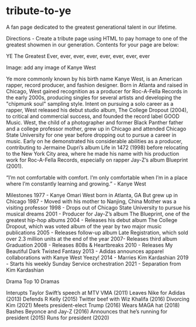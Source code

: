 # tribute-to-ye
A fan page dedicated to the greatest generational talent in our lifetime.

Directions - Create a tribute page using HTML to pay homage to one of the greatest showmen in our generation.
Contents for your page are below:

 
YE
The Greatest Ever, ever, ever, ever, ever, ever, ever, ever
 
Image: add any image of Kanye West
 
Ye more commonly known by his birth name Kanye West, is an American rapper, record producer, and fashion designer. Born in Atlanta and raised in Chicago, West gained recognition as a producer for Roc-A-Fella Records in the early 2000s, producing singles for several artists and developing the "chipmunk soul" sampling style. Intent on pursuing a solo career as a rapper, West released his debut studio album, The College Dropout (2004), to critical and commercial success, and founded the record label GOOD Music.
West, the child of a photographer and former Black Panther father and a college professor mother, grew up in Chicago and attended Chicago State University for one year before dropping out to pursue a career in music. Early on he demonstrated his considerable abilities as a producer, contributing to Jermaine Dupri’s album Life in 1472 (1998) before relocating to the New York City area, where he made his name with his production work for Roc-A-Fella Records, especially on rapper Jay-Z’s album Blueprint (2001). 
 
“I’m not comfortable with comfort. I’m only comfortable when I’m in a place where I’m constantly learning and growing.” - Kanye West	
 
Milestones
1977 - Kanye Omari West born in Atlanta, GA
But grew up in Chicago
1987 - Moved with his mother to Nanjing, China
Mother was a visiting professor
1998 - Drops out of Chicago State University to pursue his musical dreams
2001 - Producer for Jay-Z’s album The Blueprint, one of the greatest hip-hop albums
2004 - Releases his debut album The College Dropout, which was voted album of the year by two major music publications
2005 - Releases follow-up album Late Registration, which sold over 2.3 million units at the end of the year
2007- Releases third album Graduation
2008 - Releases 808s & Heartbreaks
2010 - Releases My Beautiful Dark Twisted Fantasy
2013 - Adidas announces apparel collaborations with Kanye West
Yeezy!
2014 - Marries Kim Kardashian
2019 - Starts his weekly Sunday Service orchestration
2021 - Separation from Kim Kardashian
 
 
Drama
Top 10 Dramas
 
Interupts Taylor Swift’s speech at MTV VMA (2011)
Leaves Nike for Adidas (2013)
Defends R Kelly (2015)
Twitter beef with Wiz Khalifa (2016)
Divorcing Kim (2021)
Meets president-elect Trump (2016)
Wears MAGA hat (2018)
Bashes Beyonce and Jay-Z (2016)
Announces that he’s running for president (2015)
Runs for president (2020)
 
 






